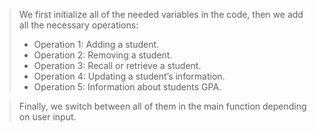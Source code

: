 > We first initialize all of the needed variables in the code, then we add all the necessary operations:
> - Operation 1: Adding a student.
> - Operation 2: Removing a student.
> - Operation 3: Recall or retrieve a student.
> - Operation 4: Updating a student’s information.
> - Operation 5: Information about students GPA.

> Finally, we switch between all of them in the main function depending on user input.
